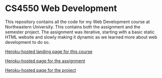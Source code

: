 # CS4550 Web Development

This repository contains all the code for my Web Development course at Northeastern University. This contains both the assignment and the semester project. The assignment was iterative, starting with a basic static HTML website and slowly making it dynamic as we learned more about web development to do so.

[Heroku-hosted landing page for this course](https://shanjib-istiaque-webdev.herokuapp.com/)

[Heroku-hosted page for the assignment](https://shanjib-istiaque-webdev.herokuapp.com/assignment/)

[Heroku-hosted page for the project](https://shanjib-istiaque-webdev.herokuapp.com/project/index.html)
